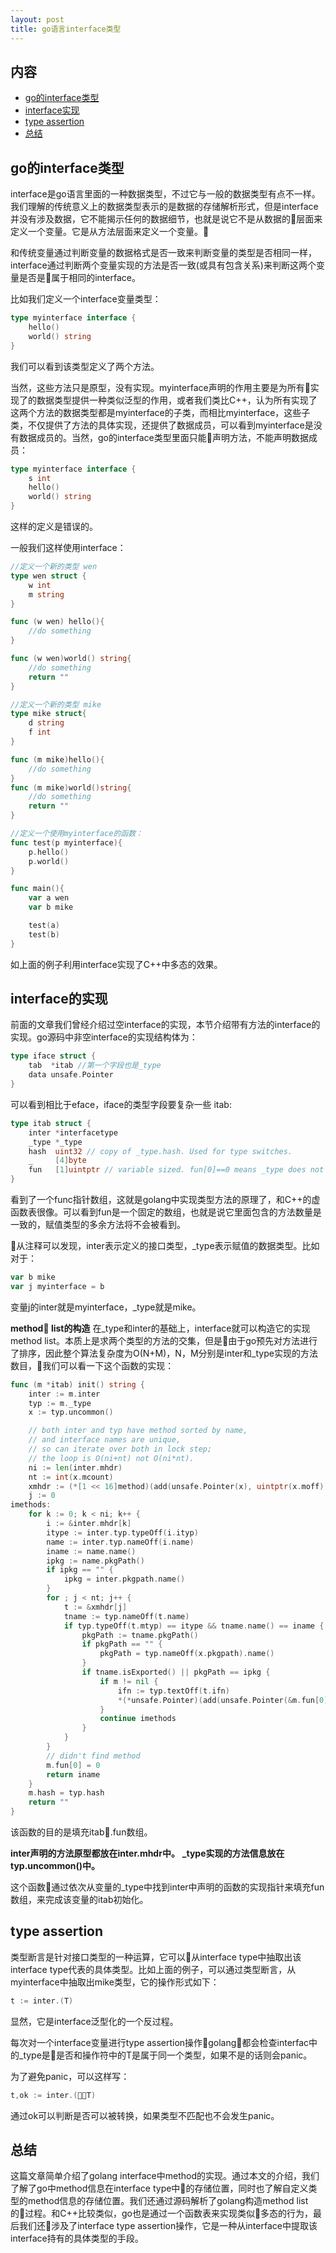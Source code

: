 ```yaml
---
layout: post
title: go语言interface类型
---
```


内容
-------

- [go的interface类型](#interface变量)
- [interface实现](#方法)
- [type assertion](#类型与实例)
- [总结](#总结)


go的interface类型
---------
interface是go语言里面的一种数据类型，不过它与一般的数据类型有点不一样。我们理解的传统意义上的数据类型表示的是数据的存储解析形式，但是interface并没有涉及数据，它不能揭示任何的数据细节，也就是说它不是从数据的层面来定义一个变量。它是从方法层面来定义一个变量。

和传统变量通过判断变量的数据格式是否一致来判断变量的类型是否相同一样，interface通过判断两个变量实现的方法是否一致(或具有包含关系)来判断这两个变量是否是属于相同的interface。

比如我们定义一个interface变量类型：

```go
type myinterface interface {
	hello()
	world() string
}
```
我们可以看到该类型定义了两个方法。

当然，这些方法只是原型，没有实现。myinterface声明的作用主要是为所有实现了的数据类型提供一种类似泛型的作用，或者我们类比C++，认为所有实现了这两个方法的数据类型都是myinterface的子类，而相比myinterface，这些子类，不仅提供了方法的具体实现，还提供了数据成员，可以看到myinterface是没有数据成员的。当然，go的interface类型里面只能声明方法，不能声明数据成员：
```go
type myinterface interface {
	s int
	hello()
	world() string
}
```
这样的定义是错误的。

一般我们这样使用interface：

```go
//定义一个新的类型 wen
type wen struct {
    w int
    m string
}

func (w wen) hello(){
    //do something
}

func (w wen)world() string{
    //do something
    return ""
}

//定义一个新的类型 mike
type mike struct{
    d string
    f int
}

func (m mike)hello(){
    //do something
}
func (m mike)world()string{
    //do something
    return ""
}

//定义一个使用myinterface的函数：
func test(p myinterface){
    p.hello()
    p.world()
}

func main(){
    var a wen
    var b mike

    test(a)
    test(b)
}
```
如上面的例子利用interface实现了C++中多态的效果。

interface的实现
---------
前面的文章我们曾经介绍过空interface的实现，本节介绍带有方法的interface的实现。go源码中非空interface的实现结构体为：
```go
type iface struct {
	tab  *itab //第一个字段也是_type
	data unsafe.Pointer
}
```
可以看到相比于eface，iface的类型字段要复杂一些 itab:
```go
type itab struct {
	inter *interfacetype
	_type *_type
	hash  uint32 // copy of _type.hash. Used for type switches.
	_     [4]byte
	fun   [1]uintptr // variable sized. fun[0]==0 means _type does not implement inter.
}
```
看到了一个func指针数组，这就是golang中实现类型方法的原理了，和C++的虚函数表很像。可以看到fun是一个固定的数组，也就是说它里面包含的方法数量是一致的，赋值类型的多余方法将不会被看到。

从注释可以发现，inter表示定义的接口类型，_type表示赋值的数据类型。比如对于：
```go
var b mike
var j myinterface = b
```
变量j的inter就是myinterface，_type就是mike。

**method list的构造**
在_type和inter的基础上，interface就可以构造它的实现method list。本质上是求两个类型的方法的交集，但是由于go预先对方法进行了排序，因此整个算法复杂度为O(N+M)，N，M分别是inter和_type实现的方法数目，我们可以看一下这个函数的实现：
```go
func (m *itab) init() string {
	inter := m.inter
	typ := m._type
	x := typ.uncommon()

	// both inter and typ have method sorted by name,
	// and interface names are unique,
	// so can iterate over both in lock step;
	// the loop is O(ni+nt) not O(ni*nt).
	ni := len(inter.mhdr)
	nt := int(x.mcount)
	xmhdr := (*[1 << 16]method)(add(unsafe.Pointer(x), uintptr(x.moff)))[:nt:nt]
	j := 0
imethods:
	for k := 0; k < ni; k++ {
		i := &inter.mhdr[k]
		itype := inter.typ.typeOff(i.ityp)
		name := inter.typ.nameOff(i.name)
		iname := name.name()
		ipkg := name.pkgPath()
		if ipkg == "" {
			ipkg = inter.pkgpath.name()
		}
		for ; j < nt; j++ {
			t := &xmhdr[j]
			tname := typ.nameOff(t.name)
			if typ.typeOff(t.mtyp) == itype && tname.name() == iname {
				pkgPath := tname.pkgPath()
				if pkgPath == "" {
					pkgPath = typ.nameOff(x.pkgpath).name()
				}
				if tname.isExported() || pkgPath == ipkg {
					if m != nil {
						ifn := typ.textOff(t.ifn)
						*(*unsafe.Pointer)(add(unsafe.Pointer(&m.fun[0]), uintptr(k)*sys.PtrSize)) = ifn
					}
					continue imethods
				}
			}
		}
		// didn't find method
		m.fun[0] = 0
		return iname
	}
	m.hash = typ.hash
	return ""
}
```
该函数的目的是填充itab.fun数组。

**inter声明的方法原型都放在inter.mhdr中。**
**_type实现的方法信息放在typ.uncommon()中。**

这个函数通过依次从变量的_type中找到inter中声明的函数的实现指针来填充fun数组，来完成该变量的itab初始化。


type assertion
---------
类型断言是针对接口类型的一种运算，它可以从interface type中抽取出该interface type代表的具体类型。比如上面的例子，可以通过类型断言，从myinterface中抽取出mike类型，它的操作形式如下：

```go
t := inter.(T)
```
显然，它是interface泛型化的一个反过程。

每次对一个interface变量进行type assertion操作golang都会检查interfac中的_type是是否和操作符中的T是属于同一个类型，如果不是的话则会panic。

为了避免panic，可以这样写：
```go
t,ok := inter.(T)
```
通过ok可以判断是否可以被转换，如果类型不匹配也不会发生panic。

总结
---------
这篇文章简单介绍了golang interface中method的实现。通过本文的介绍，我们了解了go中method信息在interface type中的存储位置，同时也了解自定义类型的method信息的存储位置。我们还通过源码解析了golang构造method list的过程。和C++比较类似，go也是通过一个函数表来实现类似多态的行为，最后我们还涉及了interface  type assertion操作，它是一种从interface中提取该interface持有的具体类型的手段。
